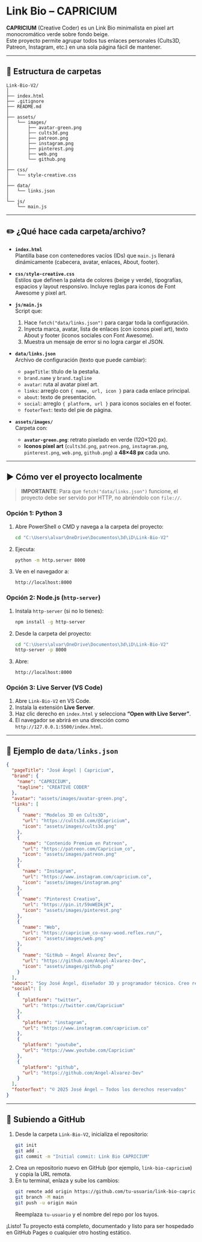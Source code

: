 # Link Bio – CAPRICIUM

**CAPRICIUM** (Creative Coder) es un Link Bio minimalista en pixel art monocromático verde sobre fondo beige.  
Este proyecto permite agrupar todos tus enlaces personales (Cults3D, Patreon, Instagram, etc.) en una sola página fácil de mantener.

---

## 📂 Estructura de carpetas

```
Link-Bio-V2/
│
├── index.html
├── .gitignore
├── README.md
│
├── assets/
│   └── images/
│       ├── avatar-green.png
│       ├── cults3d.png
│       ├── patreon.png
│       ├── instagram.png
│       ├── pinterest.png
│       ├── web.png
│       └── github.png
│
├── css/
│   └── style-creative.css
│
├── data/
│   └── links.json
│
└── js/
    └── main.js
```

---

## ✏️ ¿Qué hace cada carpeta/archivo?

- **`index.html`**  
  Plantilla base con contenedores vacíos (IDs) que `main.js` llenará dinámicamente (cabecera, avatar, enlaces, About, footer).

- **`css/style-creative.css`**  
  Estilos que definen la paleta de colores (beige y verde), tipografías, espacios y layout responsivo. Incluye reglas para iconos de Font Awesome y pixel art.

- **`js/main.js`**  
  Script que:
  1. Hace `fetch("data/links.json")` para cargar toda la configuración.  
  2. Inyecta marca, avatar, lista de enlaces (con iconos pixel art), texto About y footer (iconos sociales con Font Awesome).  
  3. Muestra un mensaje de error si no logra cargar el JSON.

- **`data/links.json`**  
  Archivo de configuración (texto que puede cambiar):  
  - `pageTitle`: título de la pestaña.  
  - `brand.name` y `brand.tagline`  
  - `avatar`: ruta al avatar pixel art.  
  - `links`: arreglo con `{ name, url, icon }` para cada enlace principal.  
  - `about`: texto de presentación.  
  - `social`: arreglo `{ platform, url }` para iconos sociales en el footer.  
  - `footerText`: texto del pie de página.

- **`assets/images/`**  
  Carpeta con:  
  - **`avatar-green.png`**: retrato pixelado en verde (120×120 px).  
  - **Iconos pixel art** (`cults3d.png`, `patreon.png`, `instagram.png`, `pinterest.png`, `web.png`, `github.png`) a **48×48 px** cada uno.  

---

## ▶️ Cómo ver el proyecto localmente

> **IMPORTANTE**: Para que `fetch("data/links.json")` funcione, el proyecto debe ser servido por HTTP, no abriéndolo con `file://`.

### Opción 1: Python 3

1. Abre PowerShell o CMD y navega a la carpeta del proyecto:
   ```bash
   cd "C:\Users\alvar\OneDrive\Documentos\3d\iD\Link-Bio-V2"
   ```
2. Ejecuta:
   ```bash
   python -m http.server 8000
   ```
3. Ve en el navegador a:
   ```
   http://localhost:8000
   ```

### Opción 2: Node.js (`http-server`)

1. Instala `http-server` (si no lo tienes):
   ```bash
   npm install -g http-server
   ```
2. Desde la carpeta del proyecto:
   ```bash
   cd "C:\Users\alvar\OneDrive\Documentos\3d\iD\Link-Bio-V2"
   http-server -p 8000
   ```
3. Abre:
   ```
   http://localhost:8000
   ```

### Opción 3: Live Server (VS Code)

1. Abre `Link-Bio-V2` en VS Code.  
2. Instala la extensión **Live Server**.  
3. Haz clic derecho en `index.html` y selecciona **“Open with Live Server”**.  
4. El navegador se abrirá en una dirección como `http://127.0.0.1:5500/index.html`.

---

## 📝 Ejemplo de `data/links.json`

```json
{
  "pageTitle": "José Ángel | Capricium",
  "brand": {
    "name": "CAPRICIUM",
    "tagline": "CREATIVE CODER"
  },
  "avatar": "assets/images/avatar-green.png",
  "links": [
    {
      "name": "Modelos 3D en Cults3D",
      "url": "https://cults3d.com/@Capricium",
      "icon": "assets/images/cults3d.png"
    },
    {
      "name": "Contenido Premium en Patreon",
      "url": "https://patreon.com/Capricium_co",
      "icon": "assets/images/patreon.png"
    },
    {
      "name": "Instagram",
      "url": "https://www.instagram.com/capricium.co",
      "icon": "assets/images/instagram.png"
    },
    {
      "name": "Pinterest Creativo",
      "url": "https://pin.it/59oWEDkjK",
      "icon": "assets/images/pinterest.png"
    },
    {
      "name": "Web",
      "url": "https://capricium_co-navy-wood.reflex.run/",
      "icon": "assets/images/web.png"
    },
    {
      "name": "GitHub – Angel Alvarez Dev",
      "url": "https://github.com/Angel-Alvarez-Dev",
      "icon": "assets/images/github.png"
    }
  ],
  "about": "Soy José Ángel, diseñador 3D y programador técnico. Creo recursos para makers e ingenieros: modelos STL gratuitos y premium, tutoriales y herramientas. Mi objetivo es simplificar tu flujo de trabajo en impresión 3D y desarrollo creativo. 🚀",
  "social": [
    {
      "platform": "twitter",
      "url": "https://twitter.com/Capricium"
    },
    {
      "platform": "instagram",
      "url": "https://www.instagram.com/capricium.co"
    },
    {
      "platform": "youtube",
      "url": "https://www.youtube.com/Capricium"
    },
    {
      "platform": "github",
      "url": "https://github.com/Angel-Alvarez-Dev"
    }
  ],
  "footerText": "© 2025 José Ángel – Todos los derechos reservados"
}
```

---

## 🚀 Subiendo a GitHub

1. Desde la carpeta `Link-Bio-V2`, inicializa el repositorio:
   ```bash
   git init
   git add .
   git commit -m "Initial commit: Link Bio CAPRICIUM"
   ```
2. Crea un repositorio nuevo en GitHub (por ejemplo, `link-bio-capricium`) y copia la URL remota.  
3. En tu terminal, enlaza y sube los cambios:
   ```bash
   git remote add origin https://github.com/tu-usuario/link-bio-capricium.git
   git branch -M main
   git push -u origin main
   ```
   Reemplaza `tu-usuario` y el nombre del repo por los tuyos.

¡Listo! Tu proyecto está completo, documentado y listo para ser hospedado en GitHub Pages o cualquier otro hosting estático.